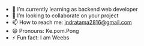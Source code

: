 - 🌱 I’m currently learning as backend web developer
- 👯 I’m looking to collaborate on your project
- 📫 How to reach me: indratama2816@gmail.com
- 😄 Pronouns: Ke.pom.Pong
- ⚡ Fun fact: I am Weebs
<!--
**KepomPong2816/KepomPong2816** is a ✨ _special_ ✨ repository because its `README.md` (this file) appears on your GitHub profile.

Here are some ideas to get you started:

- 🔭 I’m currently working on ...
- 🌱 I’m currently learning ...
- 👯 I’m looking to collaborate on ...
- 🤔 I’m looking for help with ...
- 💬 Ask me about ...
- 📫 How to reach me: ...
- 😄 Pronouns: ...
- ⚡ Fun fact: ...
-->
